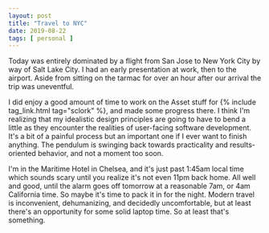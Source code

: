 ```yaml
---
layout: post
title: "Travel to NYC"
date: 2019-08-22
tags: [ personal ]
---
```


Today was entirely dominated by a flight from San Jose to New York City by way of Salt Lake City. I had an early
presentation at work, then to the airport. Aside from sitting on the tarmac for over an hour after our arrival
the trip was uneventful.

I did enjoy a good amount of time to work on the Asset stuff for {% include tag_link.html tag="sclork" %}, and
made some progress there. I think I'm realizing that my idealistic design principles are going to have to bend
a little as they encounter the realities of user-facing software development. It's a bit of a painful process
but an important one if I ever want to finish anything. The pendulum is swinging back towards practicality and
results-oriented behavior, and not a moment too soon.

I'm in the Maritime Hotel in Chelsea, and it's just past 1:45am local time which sounds scary until you realize
it's not even 11pm back home. All well and good, until the alarm goes off tomorrow at a reasonable 7am, or 4am
California time. So maybe it's time to pack it in for the night. Modern travel is inconvenient, dehumanizing,
and decidedly uncomfortable, but at least there's an opportunity for some solid laptop time. So at least that's
something.
